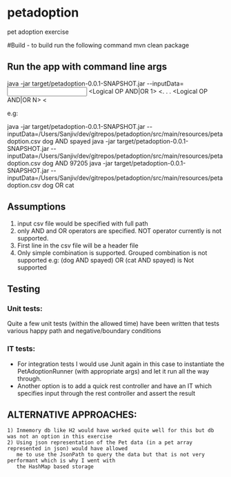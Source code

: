 # petadoption
pet adoption exercise

#Build - to build run the following command
mvn clean package

## Run the app with command line args
java -jar target/petadoption-0.0.1-SNAPSHOT.jar --inputData=<Input csv filename> <searchType1> <Logical OP AND|OR 1> <<searchType2>. . . <Logical OP AND|OR N> <<searchTypeN>

e.g:

java -jar target/petadoption-0.0.1-SNAPSHOT.jar --inputData=/Users/Sanjiv/dev/gitrepos/petadoption/src/main/resources/petadoption.csv dog AND spayed
java -jar target/petadoption-0.0.1-SNAPSHOT.jar --inputData=/Users/Sanjiv/dev/gitrepos/petadoption/src/main/resources/petadoption.csv dog AND 97205
java -jar target/petadoption-0.0.1-SNAPSHOT.jar --inputData=/Users/Sanjiv/dev/gitrepos/petadoption/src/main/resources/petadoption.csv dog OR cat


## Assumptions
1) input csv file would be specified with full path
2) only AND and OR operators are specified. NOT operator currently is not supported.
3) First line in the csv file will be a header file
4) Only simple combination is supported.  Grouped combination is not supported
   e.g:
   (dog AND spayed) OR (cat AND spayed)  is Not supported

## Testing

### Unit tests: 
Quite a few unit tests (within the allowed time) have been written that tests various happy path and negative/boundary conditions

### IT tests:
   - For integration tests I would use Junit again in this case to instantiate the PetAdoptionRunner (with appropriate args) and let it run all the way through.
   - Another option is to add a quick rest controller and have an IT which specifies input through the rest controller and assert the result

## ALTERNATIVE APPROACHES:

    1) Inmemory db like H2 would have worked quite well for this but db was not an option in this exercise
    2) Using json representation of the Pet data (in a pet array represented in json) would have allowed
       me to use the JsonPath to query the data but that is not very performant which is why I went with
       the HashMap based storage


